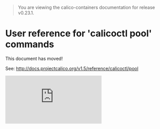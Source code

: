 > You are viewing the calico-containers documentation for release v0.23.1.

# User reference for 'calicoctl pool' commands

This document has moved!

See: http://docs.projectcalico.org/v1.5/reference/calicoctl/pool

[![Analytics](https://calico-ga-beacon.appspot.com/UA-52125893-3/calico-containers/docs/calicoctl/pool.md?pixel)](https://github.com/igrigorik/ga-beacon)
